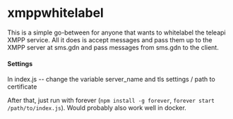 # xmppwhitelabel

This is a simple go-between for anyone that wants to whitelabel the teleapi XMPP service. All it does is accept messages and pass them up to the XMPP server at sms.gdn and pass messages from sms.gdn to the client.

#### Settings
In index.js -- change the variable server_name and tls settings / path to certificate

After that, just run with forever (`npm install -g forever`, `forever start /path/to/index.js`). Would probably also work well in docker. 

